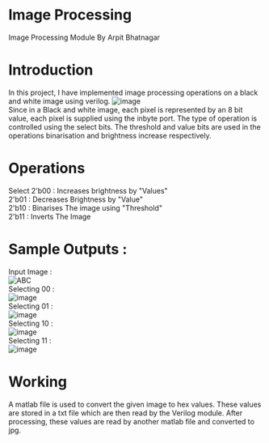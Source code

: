 # Image Processing
Image Processing Module By Arpit Bhatnagar
# Introduction
In this project, I have implemented image processing operations on a black and white image using verilog. 
![image](https://user-images.githubusercontent.com/109095852/179349724-c29cb78e-db19-4715-9751-60cc5da8d65e.png)<br>
Since in a Black and white image, each pixel is represented by an 8 bit value, each pixel is supplied using the inbyte port. The type of operation is controlled using the select bits. The threshold and value bits are used in the operations binarisation and brightness increase respectively.
# Operations
Select 2'b00 : Increases brightness by "Values" <br>
       2'b01 : Decreases Brightness by "Value" <br>
       2'b10 : Binarises The image using "Threshold" <br>
       2'b11 : Inverts The Image  <br>
# Sample Outputs : 
Input Image : <br>
![ABC](https://user-images.githubusercontent.com/109095852/179349910-43711e01-73f3-4df8-8356-4b09bfce687d.jpg) <br>
Selecting 00 : <br>
![image](https://user-images.githubusercontent.com/109095852/179350554-e86c226e-65d8-4539-8d85-a2390dcd3365.png) <br>
Selecting 01 : <br>
![image](https://user-images.githubusercontent.com/109095852/179350557-ebb48008-a21f-434a-964d-f6cefee8c5d8.png)
<br>
Selecting 10 : <br>
![image](https://user-images.githubusercontent.com/109095852/179350564-0d8ba9a7-b3cb-44ec-aab2-8bb2f3b8373a.png)
<br>
Selecting 11 : <br>
![image](https://user-images.githubusercontent.com/109095852/179350575-509237f7-49de-4264-9a56-9f9ff4548eb6.png)


# Working 
A matlab file is used to convert the given image to hex values. These values are stored in a txt file which are then read by the Verilog module. After processing, these values are read by another matlab file and converted to jpg.
